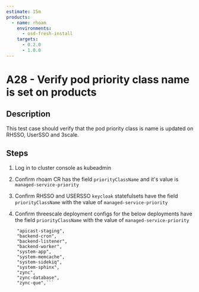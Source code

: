 ```yaml
---
estimate: 15m
products:
  - name: rhoam
    environments:
      - osd-fresh-install
    targets:
      - 0.2.0
      - 1.0.0
---
```


# A28 - Verify pod priority class name is set on products

## Description

This test case should verify that the pod priority class is name is updated on RHSSO, UserSSO and 3scale.

## Steps

1. Log in to cluster console as kubeadmin

2. Confirm rhoam CR has the field `priorityClassName` and it's value is `managed-service-priority`

3. Confirm RHSSO and USERSSO `keycloak` statefulsets have the field `priorityClassName` with the value of `managed-service-priority`

4. Confirm threescale deployment configs for the below deployments have the field `priorityClassName` with the value of `managed-service-priority`

````"apicast-production",
   	"apicast-staging",
   	"backend-cron",
   	"backend-listener",
   	"backend-worker",
   	"system-app",
   	"system-memcache",
   	"system-sidekiq",
   	"system-sphinx",
   	"zync",
   	"zync-database",
   	"zync-que",```
````
